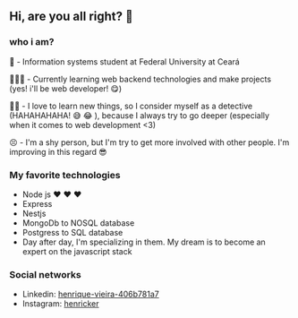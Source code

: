## Hi, are you all right? 👋

### who i am?
  🏫 - Information systems student at Federal University at Ceará 
  
  🧑🏼‍💻 -  Currently learning web backend technologies and make projects (yes! i'll be web developer! 😋)
  
  🕵️‍♂️ - I love to learn new things, so I consider myself as a detective (HAHAHAHAHA!  😅 😂 ), because I always try to go deeper (especially when it comes to web development <3)
  
  😣 - I'm a shy person, but I'm try to get more involved with other people. I'm improving in this regard 😎
  
### My favorite technologies
  
  - Node js ❤️ ❤️ ❤️
  - Express 
  - Nestjs
  - MongoDb to NOSQL database
  - Postgress to SQL database
  - Day after day, I'm specializing in them. My dream is to become an expert on the javascript stack
  
### Social networks
  - Linkedin: [henrique-vieira-406b781a7](https://www.linkedin.com/in/henrique-vieira-406b781a7/)
  - Instagram: [henricker](https://www.instagram.com/henriicker/)

